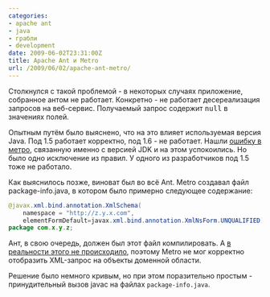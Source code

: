 ```yaml
---
categories:
- apache ant
- java
- грабли
- development
date: 2009-06-02T23:31:00Z
title: Apache Ant и Metro
url: /2009/06/02/apache-ant-metro/
---
```


Столкнулся с такой проблемой - в некоторых случаях приложение, собранное антом не работает. Конкретно - не работает десереализация запросов на веб-сервис. Получаемый запрос содержит <tt>null</tt> в значениях полей.

Опытным путём было выяснено, что на это влияет используемая версия Java. Под 1.5 работает корректно, под 1.6 - не работает. Нашли <a href="https://jaxb.dev.java.net/guide/Runtime_Errors.html#Illegal_class_modifiers_for_package_info__0x1600">ошибку в метро</a>, связанную именно с версией JDK и на этом успокоились. Но было одно исключение из правил. У одного из разработчиков под 1.5 тоже не работало.

Как выяснилось позже, виноват был во всё Ant.
Metro создавал файл package-info.java, в котором было примерно следующее содержание:

```java
@javax.xml.bind.annotation.XmlSchema(
    namespace = "http://z.y.x.com", 
    elementFormDefault=javax.xml.bind.annotation.XmlNsForm.UNQUALIFIED)
package com.x.y.z;
```

Ант, в свою очередь, должен был этот файл компилировать. А <a href="http://ant.apache.org/manual/CoreTasks/javac.html">в реальности этого не происходило</a>, поэтому Metro не мог корректно отобразить XML-запрос на объекты доменной области.

Решение было немного кривым, но при этом поразительно простым - принудительный вызов javac на файлах `package-info.java`.
